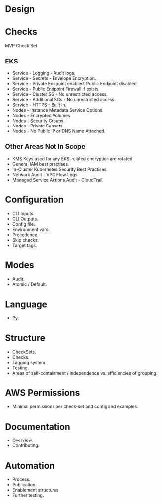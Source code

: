 # Design

# Checks
MVP Check Set.

## EKS
* Service - Logging - Audit logs.
* Service - Secrets - Envelope Encryption.
* Service - Private Endpoint enabled. Public Endpoint disabled.
* Service - Public Endpoint Firewall if exists.
* Service - Cluster SG - No unrestricted access.
* Service - Additional SGs - No unrestricted access.
* Service - HTTPS - Built In.
* Nodes - Instance Metadata Service Options.
* Nodes - Encrypted Volumes.
* Nodes - Security Groups.
* Nodes - Private Subnets.
* Nodes - No Public IP or DNS Name Attached.

## Other Areas Not In Scope
* KMS Keys used for any EKS-related encryption are rotated.
* General IAM best practises.
* In-Cluster Kubernetes Security Best Practises.
* Network Audit - VPC Flow Logs.
* Managed Service Actions Audit - CloudTrail.

# Configuration
* CLI Inputs.
* CLI Outputs.
* Config file.
* Environment vars.
* Precedence.
* Skip checks.
* Target tags.

# Modes
* Audit.
* Atomic / Default.

# Language
* Py.

# Structure
* CheckSets.
* Checks.
* Tagging system.
* Testing.
* Areas of self-containment / independence vs. efficiencies of grouping.

# AWS Permissions
* Minimal permissions per check-set and config and examples.

# Documentation
* Overview.
* Contributing.

# Automation
* Process.
* Publication.
* Enablement structures.
* Further testing.

